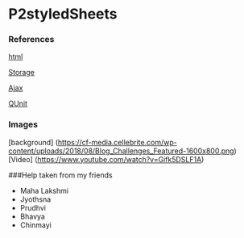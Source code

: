 # P2styledSheets
### References
[html](https://www.w3schools.com/)

[Storage](https://github.com/profcase/js-gui-storage)

[Ajax](https://github.com/profcase/js-gui-ajax)

[QUnit](https://github.com/profcase/js-gui-with-tests) 

### Images
[background] (https://cf-media.cellebrite.com/wp-content/uploads/2018/08/Blog_Challenges_Featured-1600x800.png)
[Video] (https://www.youtube.com/watch?v=Gifk5DSLF1A)

###Help taken from my friends 
- Maha Lakshmi
- Jyothsna
- Prudhvi
- Bhavya
- Chinmayi

